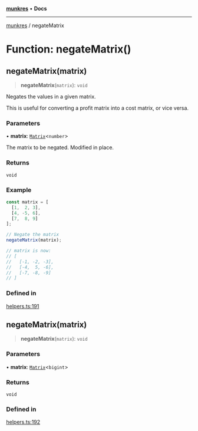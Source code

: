 [**munkres**](../README.md) • **Docs**

***

[munkres](../globals.md) / negateMatrix

# Function: negateMatrix()

## negateMatrix(matrix)

> **negateMatrix**(`matrix`): `void`

Negates the values in a given matrix.

This is useful for converting a profit matrix
into a cost matrix, or vice versa.

### Parameters

• **matrix**: [`Matrix`](../type-aliases/Matrix.md)\<`number`\>

The matrix to be negated. Modified in place.

### Returns

`void`

### Example

```ts
const matrix = [
  [1,  2, 3],
  [4, -5, 6],
  [7,  8, 9]
];

// Negate the matrix
negateMatrix(matrix);

// matrix is now:
// [
//   [-1, -2, -3],
//   [-4,  5, -6],
//   [-7, -8, -9]
// ]
```

### Defined in

[helpers.ts:191](https://github.com/havelessbemore/munkres/blob/113202b0c1b467d28937703cda450103cdf776b4/src/helpers.ts#L191)

## negateMatrix(matrix)

> **negateMatrix**(`matrix`): `void`

### Parameters

• **matrix**: [`Matrix`](../type-aliases/Matrix.md)\<`bigint`\>

### Returns

`void`

### Defined in

[helpers.ts:192](https://github.com/havelessbemore/munkres/blob/113202b0c1b467d28937703cda450103cdf776b4/src/helpers.ts#L192)
